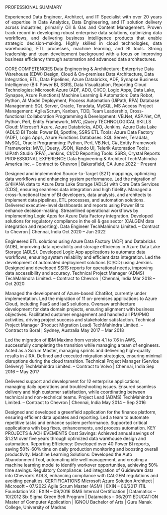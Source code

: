 PROFESSIONAL SUMMARY <br/>
<p align='justify'>Experienced Data Engineer, Architect, and IT Specialist with over 20 years of expertise in Data Analytics, Data Engineering, and IT solution delivery across industries, primarily Oil & Gas and Content Management. Proven track record in developing robust enterprise data solutions, optimizing data workflows, and delivering business intelligence products that enable strategic decision-making. Highly skilled in cloud technologies, data warehousing, ETL processes, machine learning, and BI tools. Strong leadership and team development background with a focus on improving business efficiency through automation and advanced data architectures.</p>

CORE COMPETENCIES
Data Engineering & Architecture: Enterprise Data Warehouse (EDW) Design, Cloud & On-premises Data Architecture, Data Integration, ETL, Data Pipelines, Azure Databricks, ADF, Synapse
Business Intelligence (BI): Power BI, SSRS, Data Visualization, Reporting
Cloud Technologies: Microsoft Azure (ADF, ADO, CI/CD, Logic Apps, Data Lake, Synapse, Azure Functions)
Machine Learning & Automation: Data Robot, Python, AI Model Deployment, Process Automation (UiPath, RPA)
Database Management: SQL Server, Oracle, Teradata, MySQL, MS Access
Project Management: Agile/Scrum, Kanban, TDD, Team Leadership, Cross-functional Collaboration
Programming & Development: VB.Net, ASP.Net, C#, Python, Perl, Entity Framework, MVC, jQuery
TECHNOLOGICAL SKILLS
Cloud: Microsoft Azure, Azure Databricks, ADO, Jenkins, Azure Data Lake (ADLS)
BI Tools: Power BI, Spotfire, SSRS
ETL Tools: Azure Data Factory (ADF), Logic Apps, Azure Functions
Databases: SQL Server, Teradata, MySQL, Oracle
Programming: Python, Perl, VB.Net, C#, Entity Framework
Frameworks: MVC, jQuery, JSON, Kendo UI, Telerik
Automation Tools: UiPath Studio (RPA), Jenkins, CI/CD
Reporting Tools: SSRS, Crystal Reports
PROFESSIONAL EXPERIENCE
Data Engineering & Architect
TechMahindra America Inc. – Contract to Chevron | Bakersfield, CA
June 2022 – Present

Designed and implemented Source-to-Target (S2T) mappings, optimizing data workflows and enhancing system performance.
Led the migration of S/4HANA data to Azure Data Lake Storage (ADLS) with Core Data Services (CDS), ensuring seamless data integration and high fidelity.
Managed a cross-functional team of BI developers, data analysts, and architects to implement data pipelines, ETL processes, and automation solutions.
Delivered executive-level dashboards and reports using Power BI to enhance decision-making.
Streamlined operational workflows by implementing Logic Apps for Azure Data Factory integration.
Developed solutions for regulatory compliance in the oil & gas sector (CALGEM data integration and reporting).
Data Engineer
TechMahindra Limited. – Contract to Chevron | Chennai, India
Oct 2020 – Jun 2022

Engineered ETL solutions using Azure Data Factory (ADF) and Databricks (ADB), improving data operability and storage efficiency in Azure Data Lake Storage (ADLS).
Developed Logic App applications to automate data workflows, ensuring system reliability and efficient data integration.
Led the development of automated deployment solutions (CI/CD) using Jenkins.
Designed and developed SSRS reports for operational needs, improving data accessibility and accuracy.
Technical Project Manager (ADMS)
TechMahindra Limited. – Contract to Chevron | Chennai, India
Mar 2018 – Oct 2020

Managed the development of Azure-based iChatBot, currently under implementation.
Led the migration of 11 on-premises applications to Azure Cloud, including PaaS and IaaS solutions.
Oversaw architecture development for data domain projects, ensuring alignment with business objectives.
Facilitated customer engagement and handled all PM/PMO activities, driving project success and stakeholder satisfaction.
Technical Project Manager (Product Migration Lead)
TechMahindra Limited. – Contract to Boral | Sydney, Australia
May 2017 – Mar 2018

Led the migration of IBM Maximo from version 4.1 to 7.6 in AWS, successfully completing the transition while managing a team of engineers.
Acted as a Scrum Master, managing sprints and delivering high-quality results in JIRA.
Defined and executed migration strategies, ensuring minimal disruptions during the cloud transition.
Technical Project Manager (Service Delivery)
TechMahindra Limited. – Contract to Volvo | Chennai, India
Sep 2016 – May 2017

Delivered support and development for 12 enterprise applications, managing daily operations and troubleshooting issues.
Ensured seamless delivery and high customer satisfaction, while coordinating between technical and non-technical teams.
Project Lead (ADMS)
TechMahindra Limited. – Contract to Chevron | Chennai, India
May 2014 – Sep 2016

Designed and developed a greenfield application for the finance platform, ensuring efficient data updates and reporting.
Led a team to automate repetitive tasks and enhance system performance.
Supported critical applications with bug fixes, enhancements, and process automation.
KEY PROJECTS & ACHIEVEMENTS
Cost Savings: Achieved annual savings of $1.2M over five years through optimized data warehouse design and automation.
Reporting Efficiency: Developed over 40 Power BI reports, saving 50%-60% time on daily production monitoring and boosting overall productivity.
Machine Learning Solutions: Developed the Auto Abandonment Tool, automating idle well management, and creating a machine learning model to identify workover opportunities, achieving 50% time savings.
Regulatory Compliance: Led integration of Guideware data into Chevron’s ADLS, enhancing compliance with CALGEM regulations and avoiding penalties.
CERTIFICATIONS
Microsoft Azure Solution Architect | Microsoft – 07/2022
Agile Scrum Master (ASM) | EXIN – 06/2017
ITIL Foundation V3 | EXIN – 09/2016
ISMS Internal Certification | Datamatics – 10/2012
Six Sigma Green Belt Program | Datamatics – 06/2011
EDUCATION
Master of Computer Application | IGNOU
Bachelor of Arts | Guru Nanak College, University of Madras

